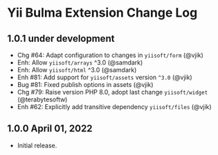 # Yii Bulma Extension Change Log

## 1.0.1 under development

- Chg #64: Adapt configuration to changes in `yiisoft/form` (@vjik)
- Enh: Allow `yiisoft/arrays` ^3.0 (@samdark)
- Enh: Allow `yiisoft/html` ^3.0 (@samdark)
- Enh #81: Add support for `yiisoft/assets` version `^3.0` (@vjik)
- Bug #81: Fixed publish options in assets (@vjik)
- Chg #79: Raise version PHP 8.0, adopt last change `yiisoft/widget` (@terabytesoftw)
- Enh #62: Explicitly add transitive dependency `yiisoft/files` (@vjik)

## 1.0.0 April 01, 2022

- Initial release.

